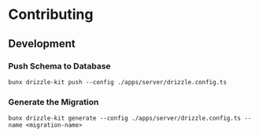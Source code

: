 # Contributing

## Development

### Push Schema to Database

```shell
bunx drizzle-kit push --config ./apps/server/drizzle.config.ts
```

### Generate the Migration

```shell
bunx drizzle-kit generate --config ./apps/server/drizzle.config.ts --name <migration-name>
```
